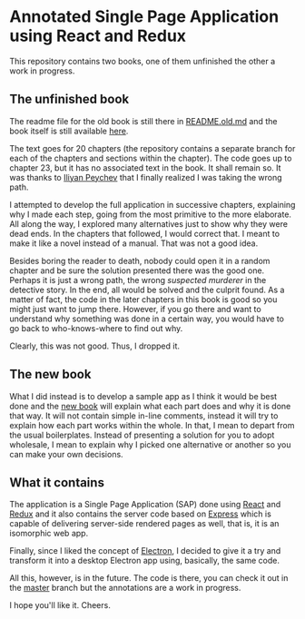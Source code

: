 # Annotated Single Page Application using React and Redux

This repository contains two books, one of them unfinished the other a work in progress.

## The unfinished book

The readme file for the old book is still there in [README.old.md](https://github.com/Satyam/book-react-redux/blob/master/README.old.md) and the book itself is still available [here](http://satyam.github.io/book-react-redux/old.html).

The text goes for 20 chapters (the repository contains a separate branch for each of the chapters and sections within the chapter). The code goes up to chapter 23, but it has no associated text in the book.  It shall remain so. It was thanks to [Iliyan Peychev](https://github.com/ipeychev) that I finally realized I was taking the wrong path.

I attempted to develop the full application in successive chapters, explaining why I made each step, going from the most primitive to the more elaborate.  All along the way, I explored many alternatives just to show why they were dead ends. In the chapters that followed, I would correct that. I meant to make it like a novel instead of a manual.  That was not a good idea.  

Besides boring the reader to death, nobody could open it in a random chapter and be sure the solution presented there was the good one. Perhaps it is just a wrong path, the wrong *suspected murderer* in the detective story. In the end, all would be solved and the culprit found. As a matter of fact, the code in the later chapters in this book is good so you might just want to jump there.  However, if you go there and want to understand why something was done in a certain way, you would have to go back to who-knows-where to find out why.

Clearly, this was not good. Thus, I dropped it.

## The new book

What I did instead is to develop a sample app as I think it would be best done and the [new book](http://satyam.github.io/book-react-redux) will explain what each part does and why it is done that way.  It will not contain simple in-line comments, instead it will try to explain how each part works within the whole.  In that, I mean to depart from the usual boilerplates.  Instead of presenting a solution for you to adopt wholesale, I mean to explain why I picked one alternative or another so you can make your own decisions.

## What it contains

The application is a Single Page Application (SAP) done using [React](https://facebook.github.io/react/index.html) and [Redux](http://redux.js.org/index.html) and it also contains the server code based on [Express](http://expressjs.com/) which is capable of delivering server-side rendered pages as well, that is, it is an isomorphic web app.

Finally, since I liked the concept of [Electron](http://electron.atom.io/), I decided to give it a try and transform it into a desktop Electron app using, basically, the same code.

All this, however, is in the future.  The code is there, you can check it out in the [master](https://github.com/Satyam/book-react-redux/tree/master) branch but the annotations are a work in progress.

I hope you'll like it.  Cheers.
